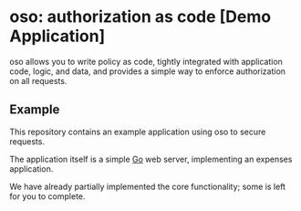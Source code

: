 # oso: authorization as code [Demo Application]

oso allows you to write policy as code, tightly integrated
with application code, logic, and data, and provides a simple
way to enforce authorization on all requests.

## Example

This repository contains an example application using oso
to secure requests.

The application itself is a simple [Go](https://golang.org/)
web server, implementing an expenses application.

We have already partially implemented the core functionality;
some is left for you to complete.
